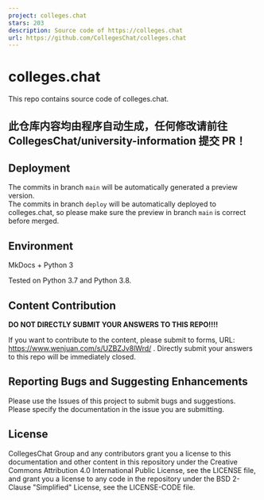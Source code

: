 ```yaml
---
project: colleges.chat
stars: 203
description: Source code of https://colleges.chat
url: https://github.com/CollegesChat/colleges.chat
---
```


colleges.chat
=============

This repo contains source code of colleges.chat.

此仓库内容均由程序自动生成，任何修改请前往 CollegesChat/university-information 提交 PR！
----------------------------------------------------------------

Deployment
----------

The commits in branch `main` will be automatically generated a preview version.  
The commits in branch `deploy` will be automatically deployed to colleges.chat, so please make sure the preview in branch `main` is correct before merged.

Environment
-----------

MkDocs + Python 3

Tested on Python 3.7 and Python 3.8.

Content Contribution
--------------------

**DO NOT DIRECTLY SUBMIT YOUR ANSWERS TO THIS REPO!!!!**

If you want to contribute to the content, please submit to forms, URL: https://www.wenjuan.com/s/UZBZJv8lWrd/ . Directly submit your answers to this repo will be immediately closed.

Reporting Bugs and Suggesting Enhancements
------------------------------------------

Please use the Issues of this project to submit bugs and suggestions. Please specify the documentation in the issue you are submitting.

License
-------

CollegesChat Group and any contributors grant you a license to this documentation and other content in this repository under the Creative Commons Attribution 4.0 International Public License, see the LICENSE file, and grant you a license to any code in the repository under the BSD 2-Clause "Simplified" License, see the LICENSE-CODE file.
